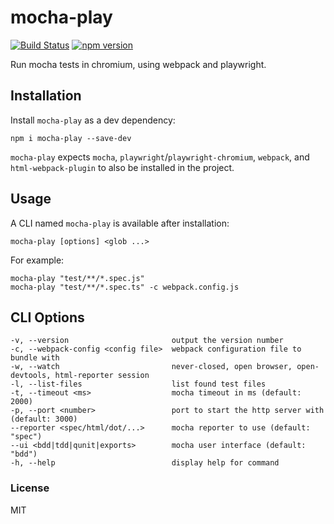 # mocha-play

[![Build Status](https://github.com/wixplosives/mocha-play/workflows/tests/badge.svg)](https://github.com/wixplosives/mocha-play/actions)
[![npm version](https://img.shields.io/npm/v/mocha-play.svg)](https://www.npmjs.com/package/mocha-play)

Run mocha tests in chromium, using webpack and playwright.

## Installation

Install `mocha-play` as a dev dependency:

```
npm i mocha-play --save-dev
```

`mocha-play` expects `mocha`, `playwright`/`playwright-chromium`, `webpack`, and `html-webpack-plugin` to also be installed in the project.

## Usage

A CLI named `mocha-play` is available after installation:

```
mocha-play [options] <glob ...>
```

For example:

```
mocha-play "test/**/*.spec.js"
mocha-play "test/**/*.spec.ts" -c webpack.config.js
```

## CLI Options

```
-v, --version                       output the version number
-c, --webpack-config <config file>  webpack configuration file to bundle with
-w, --watch                         never-closed, open browser, open-devtools, html-reporter session
-l, --list-files                    list found test files
-t, --timeout <ms>                  mocha timeout in ms (default: 2000)
-p, --port <number>                 port to start the http server with (default: 3000)
--reporter <spec/html/dot/...>      mocha reporter to use (default: "spec")
--ui <bdd|tdd|qunit|exports>        mocha user interface (default: "bdd")
-h, --help                          display help for command
```

### License

MIT
